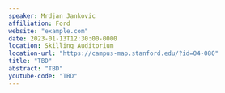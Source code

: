 ```yaml
---
speaker: Mrdjan Jankovic
affiliation: Ford
website: "example.com"
date: 2023-01-13T12:30:00-0000
location: Skilling Auditorium
location-url: "https://campus-map.stanford.edu/?id=04-080"
title: "TBD"
abstract: "TBD"
youtube-code: "TBD"
---
```


